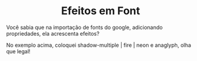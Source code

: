 <h1 align="center"> Efeitos em Font </h1>

Você sabia que na importação de fonts do google, adicionando propriedades, ela acrescenta efeitos?

No exemplo acima, coloquei shadow-multiple | fire | neon e anaglyph, olha que legal!



